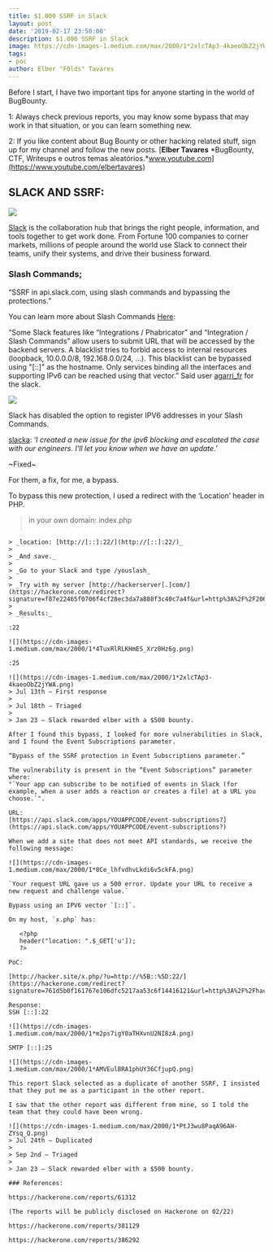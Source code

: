```yaml
---
title: $1.000 SSRF in Slack
layout: post
date: '2019-02-17 23:50:00'
description: $1.000 SSRF in Slack
image: https://cdn-images-1.medium.com/max/2000/1*2xlcTAp3-4kaeoObZ2jYWA.png
tags:
- poc
author: Elber "F0lds" Tavares
---
```


Before I start, I have two important tips for anyone starting in the world of BugBounty.

1: Always check previous reports, you may know some bypass that may work in that situation, or you can learn something new.

2: If you like content about Bug Bounty or other hacking related stuff, sign up for my channel and follow the new posts.
[**Elber Tavares**
*BugBounty, CTF, Writeups e outros temas aleatórios.*www.youtube.com](https://www.youtube.com/elbertavares)

## SLACK AND SSRF:

![](https://cdn-images-1.medium.com/max/3000/1*65gQ8Dy7qO90wd_g9z3Epw.png)

[Slack](https://slack.com/about) is the collaboration hub that brings the right people, information, and tools together to get work done. From Fortune 100 companies to corner markets, millions of people around the world use Slack to connect their teams, unify their systems, and drive their business forward.

### Slash Commands;

“SSRF in api.slack.com, using slash commands and bypassing the protections.”

You can learn more about Slash Commands [Here](https://get.slack.help/hc/en-us/articles/201259356-Comandos-de-barra-integrados):

“Some Slack features like “Integrations / Phabricator” and “Integration / Slash Commands” allow users to submit URL that will be accessed by the backend servers. A blacklist tries to forbid access to internal resources (loopback, 10.0.0.0/8, 192.168.0.0/24, …). This blacklist can be bypassed using "[::]" as the hostname. Only services binding all the interfaces and supporting IPv6 can be reached using that vector.” Said user [agarri_fr](https://hackerone.com/agarri_fr) for the slack.

![](https://cdn-images-1.medium.com/max/2000/1*asiv9M-4sVswgmhahlGpuA.png)

Slack has disabled the option to register IPV6 addresses in your Slash Commands.

[slacka](https://hackerone.com/slacka): ‘*I created a new issue for the ipv6 blocking and escalated the case with our engineers. I’ll let you know when we have an update.’*

~Fixed~

For them, a fix, for me, a bypass.

To bypass this new protection, I used a redirect with the ‘Location’ header in PHP.
> in your own domain: index.php
> ```php
<?php
 header("location: http://[::]:22/");
 ?>
 ```
> _location: [http://[::]:22/](http://[::]:22/)_
>
> _And save._
>
> _Go to your Slack and type /youslash_
>
> _Try with my server [http://hackerserver[.]com/](https://hackerone.com/redirect?signature=f87e22465f0706f4cf28ec3da7a888f3c40c7a4f&url=http%3A%2F%2F206.189.204.187%2F)_
>
> _Results:_

:22

![](https://cdn-images-1.medium.com/max/2000/1*4TuxRlRLKHmES_Xrz0Hz6g.png)

:25

![](https://cdn-images-1.medium.com/max/2000/1*2xlcTAp3-4kaeoObZ2jYWA.png)
> Jul 13th — First response
>
> Jul 18th — Triaged
>
> Jan 23 — Slack rewarded elber with a $500 bounty.

After I found this bypass, I looked for more vulnerabilities in Slack, and I found the Event Subscriptions parameter.

“Bypass of the SSRF protection in Event Subscriptions parameter.”

The vulnerability is present in the “Event Subscriptions” parameter where:
"`Your app can subscribe to be notified of events in Slack (for example, when a user adds a reaction or creates a file) at a URL you choose.`".

URL:
 [https://api.slack.com/apps/YOUAPPCODE/event-subscriptions?](https://api.slack.com/apps/YOUAPPCODE/event-subscriptions?)

When we add a site that does not meet API standards, we receive the following message:

![](https://cdn-images-1.medium.com/max/2000/1*8Ce_lhfvdhvLkdi6v5ckFA.png)

`Your request URL gave us a 500 error. Update your URL to receive a new request and challenge value.`

Bypass using an IPV6 vector `[::]`.

On my host, `x.php` has:

    <?php
    header("location: ".$_GET['u']);
    ?>

PoC:

[http://hacker.site/x.php/?u=http://%5B::%5D:22/](https://hackerone.com/redirect?signature=761d5b0f161767e106dfc5217aa53c6f14416121&url=http%3A%2F%2Fhacker.site%2Fx.php%2F%3Fu%3Dhttp%3A%2F%2F%255B%3A%3A%255D%3A22%2F)

Response:
 SSH [::]:22

![](https://cdn-images-1.medium.com/max/2000/1*m2ps7igY0aTHXvnU2NI8zA.png)

SMTP [::]:25

![](https://cdn-images-1.medium.com/max/2000/1*AMVEulBRA1phUY36CfjupQ.png)

This report Slack selected as a duplicate of another SSRF, I insisted that they put me as a participant in the other report.

I saw that the other report was different from mine, so I told the team that they could have been wrong.

![](https://cdn-images-1.medium.com/max/2000/1*PtJ3wu8PaqA96AH-ZYsq_Q.png)
> Jul 24th — Duplicated
>
> Sep 2nd — Triaged
>
> Jan 23 — Slack rewarded elber with a $500 bounty.

### References:

https://hackerone.com/reports/61312

(The reports will be publicly disclosed on Hackerone on 02/22)

https://hackerone.com/reports/381129

https://hackerone.com/reports/386292

